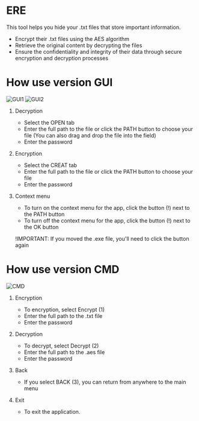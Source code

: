 # ERE

This tool helps you hide your .txt files that store important information.

- Encrypt their .txt files using the AES algorithm
- Retrieve the original content by decrypting the files
- Ensure the confidentiality and integrity of their data through secure encryption and decryption processes

# How use version GUI
![GUI1](https://github.com/user-attachments/assets/6d773893-ca35-4c8c-9848-72baf1d2a4c8)
![GUI2](https://github.com/user-attachments/assets/9c2f1ca0-222e-4500-91a7-e0ff8aed7e06)

1. Decryption
   - Select the OPEN tab
   - Enter the full path to the file or click the PATH button to choose your file (You can also drag and drop the file into the field)
   - Enter the password

2. Encryption
   - Select the CREAT tab
   - Enter the full path to the file or click the PATH button to choose your file
   - Enter the password

3. Context menu
   - To turn on the context menu for the app, click the button (!) next to the PATH button
   - To turn off the context menu for the app, click the button (!) next to the OK button

   !IMPORTANT: If you moved the .exe file, you'll need to click the button again

# How use version CMD
![CMD](https://github.com/user-attachments/assets/258d5e22-3003-42b6-a1a2-c7eeeebf7955)

1. Encryption
   - To encryption, select Encrypt (1)
   - Enter the full path to the .txt file
   - Enter the password

2. Decryption
   - To decrypt, select Decrypt (2)
   - Enter the full path to the .aes file
   - Enter the password

3. Back
   - If you select BACK (3), you can return from anywhere to the main menu
   
4. Exit
    - To exit the application.

